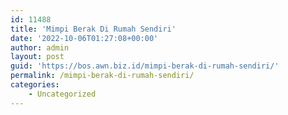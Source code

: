 ```yaml
---
id: 11488
title: 'Mimpi Berak Di Rumah Sendiri'
date: '2022-10-06T01:27:08+00:00'
author: admin
layout: post
guid: 'https://bos.awn.biz.id/mimpi-berak-di-rumah-sendiri/'
permalink: /mimpi-berak-di-rumah-sendiri/
categories:
    - Uncategorized
---
```


